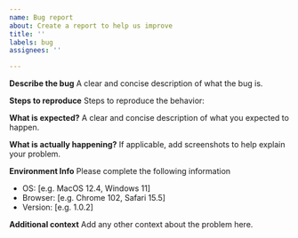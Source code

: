 ```yaml
---
name: Bug report
about: Create a report to help us improve
title: ''
labels: bug
assignees: ''

---
```


**Describe the bug**
A clear and concise description of what the bug is.

<!-- Please fill. -->

**Steps to reproduce**
Steps to reproduce the behavior:

<!-- Please fill. -->

**What is expected?**
A clear and concise description of what you expected to happen.

<!-- Please fill. -->

**What is actually happening?**
If applicable, add screenshots to help explain your problem.

<!-- Please fill. -->

**Environment Info**
Please complete the following information

 - OS: [e.g. MacOS 12.4, Windows 11]
 - Browser: [e.g. Chrome 102, Safari 15.5]
 - Version: [e.g. 1.0.2]

**Additional context**
Add any other context about the problem here.

<!-- Please fill. -->
